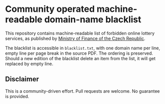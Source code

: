 # Community operated machine-readable domain-name blacklist

This repository contains machine-readable list of forbidden online lottery
services, as published by [Ministry of Finance of the Czech Republic](https://www.mfcr.cz/cs/soukromy-sektor/hazardni-hry/seznam-nepovolenych-internetovych-her).

The blacklist is accessible in `blacklist.txt`, with one domain name per line,
empty line per page break in the source PDF. The ordering is preserved. Should
a new edition of the blacklist delete an item from the list, it will get
replaced by empty line.

## Disclaimer

This is a community-driven effort. Pull requests are welcome. No guarantee is
provided.
